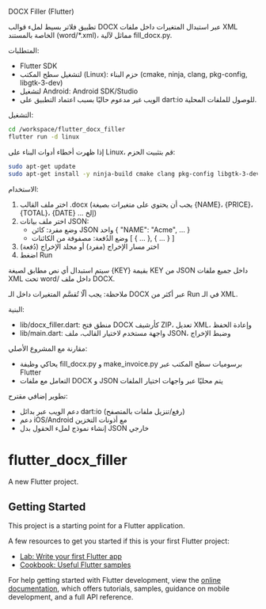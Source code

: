 DOCX Filler (Flutter)

تطبيق فلاتر بسيط لملء قوالب DOCX عبر استبدال المتغيرات داخل ملفات XML الخاصة بالمستند (word/*.xml)، مماثل لآلية fill_docx.py.

المتطلبات:
- Flutter SDK
- لتشغيل سطح المكتب (Linux): حزم البناء (cmake, ninja, clang, pkg-config, libgtk-3-dev)
- لتشغيل Android: Android SDK/Studio
- الويب غير مدعوم حاليًا بسبب اعتماد التطبيق على dart:io للوصول للملفات المحلية.

التشغيل:
```bash
cd /workspace/flutter_docx_filler
flutter run -d linux
```

إذا ظهرت أخطاء أدوات البناء على Linux، قم بتثبيت الحزم:
```bash
sudo apt-get update
sudo apt-get install -y ninja-build cmake clang pkg-config libgtk-3-dev
```

الاستخدام:
1) اختر ملف القالب .docx (يجب أن يحتوي على متغيرات بصيغة {NAME}، {PRICE}، {TOTAL}، {DATE} ... إلخ)
2) اختر ملف بيانات JSON:
   - وضع مفرد: كائن JSON واحد { "NAME": "Acme", ... }
   - وضع الدُفعة: مصفوفة من الكائنات [ { ... }, { ... } ]
3) اختر مسار الإخراج (مفرد) أو مجلد الإخراج (دُفعة)
4) اضغط Run

سيتم استبدال أي نص مطابق لصيغة {KEY} بقيمة KEY من JSON داخل جميع ملفات XML تحت word/ داخل ملف DOCX.

ملاحظة: يجب ألّا تُقسَّم المتغيرات داخل الـ DOCX عبر أكثر من Run في الـ XML.

البنية:
- lib/docx_filler.dart: منطق فتح DOCX كأرشيف ZIP، تعديل XML، وإعادة الحفظ
- lib/main.dart: واجهة مستخدم لاختيار القالب، ملف JSON، وضبط الإخراج

مقارنة مع المشروع الأصلي:
- يحاكي وظيفة fill_docx.py و make_invoice.py برسوميات سطح المكتب عبر Flutter
- التعامل مع ملفات DOCX و JSON يتم محليًا عبر واجهات اختيار الملفات

تطوير إضافي مقترح:
- دعم الويب عبر بدائل dart:io (رفع/تنزيل ملفات بالمتصفح)
- دعم iOS/Android مع أذونات التخزين
- إنشاء نموذج لملء الحقول بدل JSON خارجي
# flutter_docx_filler

A new Flutter project.

## Getting Started

This project is a starting point for a Flutter application.

A few resources to get you started if this is your first Flutter project:

- [Lab: Write your first Flutter app](https://docs.flutter.dev/get-started/codelab)
- [Cookbook: Useful Flutter samples](https://docs.flutter.dev/cookbook)

For help getting started with Flutter development, view the
[online documentation](https://docs.flutter.dev/), which offers tutorials,
samples, guidance on mobile development, and a full API reference.

